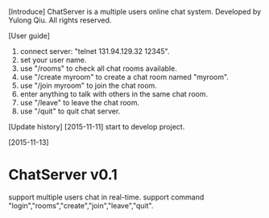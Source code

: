 [Introduce]
ChatServer is a multiple users online chat system.
Developed by Yulong Qiu.
All rights reserved.

[User guide]
1. connect server: "telnet 131.94.129.32 12345".
2. set your user name.
3. use "/rooms" to check all chat rooms available.
4. use "/create myroom" to create a chat room named "myroom".
5. use "/join myroom" to join the chat room.
6. enter anything to talk with others in the same chat room.
7. use "/leave" to leave the chat room.
8. use "/quit" to quit chat server.

[Update history]
[2015-11-11]
start to develop project.

[2015-11-13]
# ChatServer v0.1
support multiple users chat in real-time.
support command "login","rooms","create","join","leave","quit".
